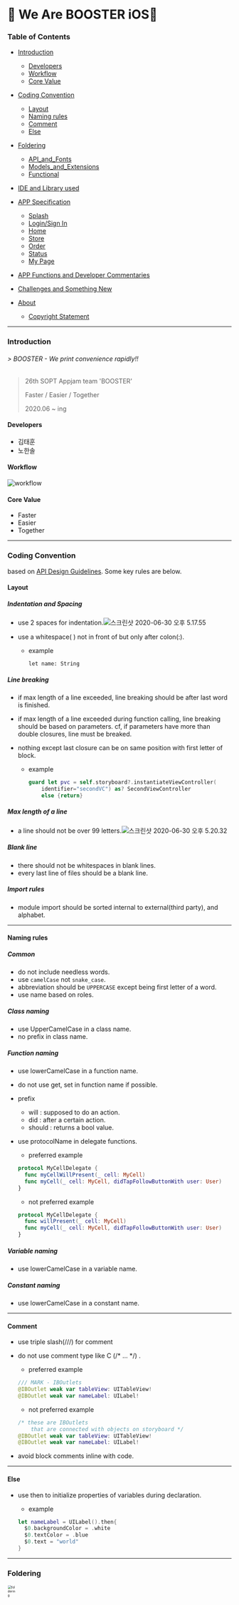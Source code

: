 

# 🚀 We Are BOOSTER iOS🚀

### Table of Contents

- [Introduction](#introduction)
  
  - [Developers](#developers)
  - [Workflow](#workflow)
  - [Core Value](#core_value)
  
- [Coding Convention](#coding-convention)
  
  - [Layout](#layout)
  - [Naming rules](#naming-rules)
  - [Comment](#comment)
  - [Else](#else)
  
- [Foldering](#foldering)
  
  - [API_and_Fonts](#api_and_fonts)
  - [Models_and_Extensions](#models_and_extensions)
  - [Functional](#functional)
  
- [IDE and Library used](#ide-and-library-used)

- [APP Specification](#app-specification)

  - [Splash](#splash)
  - [Login/Sign In](#login/sign_in)
  - [Home](#home)
  - [Store](#store)
  - [Order](#order)
  - [Status](#status)
  - [My Page](#my_page)

- [APP Functions and Developer Commentaries](#app-functions-and-developer-commentaries)

- [Challenges and Something New](#challenges-and-something-new)

- [About](#about)
  
  - [Copyright Statement](#copyright_statement)
  
    

------

### Introduction

######   > BOOSTER - We print convenience rapidly!!

> 26th SOPT Appjam team 'BOOSTER'
>
> Faster / Easier / Together
>
> 2020.06 ~ ing

####  Developers

- 김태훈
- 노한솔

####   Workflow

![workflow](https://tva1.sinaimg.cn/large/007S8ZIlgy1ggjlelvhagj31hc0u012b.jpg)

####   Core Value

- Faster
- Easier
- Together

------

### Coding Convention

  based on [API Design Guidelines](https://swift.org/documentation/api-design-guidelines/). Some key rules are below.

#### Layout

#####   Indentation and Spacing

- use 2 spaces for indentation.![스크린샷 2020-06-30 오후 5.17.55](https://tva1.sinaimg.cn/large/007S8ZIlgy1ggae1yvl1sj317g0hun3h.jpg)

- use a whitespace( ) not in front of but only after colon(:).

  - example 

    `let name: String`

#####   Line breaking

- if max length of a line exceeded, line breaking should be after last word is finished.

- if max length of a line exceeded during function calling, line breaking should be based on parameters. cf, if parameters have more than double closures, line must be breaked.

- nothing except last closure can be on same position with first letter of block.

  - example

    ```swift
    guard let pvc = self.storyboard?.instantiateViewController(
    	identifier="secondVC") as? SecondViewController
    	else {return}
    ```

#####   Max length of a line

- a line should not be over 99 letters.![스크린샷 2020-06-30 오후 5.20.32](https://tva1.sinaimg.cn/large/007S8ZIlgy1ggae2raqjcj30to0ba0uu.jpg)

#####   Blank line

- there should not be whitespaces in blank lines.
- every last line of files should be a blank line.

#####   Import rules

- module import should be sorted internal to external(third party), and alphabet.

------

#### Naming rules

#####   Common

- do not include needless words.
- use `camelCase` not `snake_case`.
- abbreviation should be `UPPERCASE` except being first letter of a word.
- use name based on roles.

#####   Class naming

- use UpperCamelCase in a class name.
- no prefix in class name.

#####   Function naming

- use lowerCamelCase in a function name.

- do not use get, set in function name if possible.

- prefix

  - will : supposed to do an action.
  - did : after a certain action.
  - should : returns a bool value.

- use protocolName in delegate functions.

  - preferred example

  ```swift
  protocol MyCellDelegate {
    func myCellWillPresent(_ cell: MyCell)
    func myCell(_ cell: MyCell, didTapFollowButtonWith user: User)
  }
  ```

  - not preferred example

  ```swift
  protocol MyCellDelegate {
    func willPresent(_ cell: MyCell)
    func myCell(_ cell: MyCell, didTapFollowButtonWith user: User)
  }
  ```

  

#####   Variable naming

- use lowerCamelCase in a variable name.

#####   Constant naming

- use lowerCamelCase in a constant name.

------

#### Comment

- use triple slash(///) for comment

- do not use comment type like C (/* ... */) .

  - preferred example

  ```swift
  /// MARK - IBOutlets
  @IBOutlet weak var tableView: UITableView!
  @IBOutlet weak var nameLabel: UILabel!
  ```

  - not preferred example

  ```swift
  /* these are IBOutlets
      that are connected with objects on storyboard */
  @IBOutlet weak var tableView: UITableView!
  @IBOutlet weak var nameLabel: UILabel!
  ```

- avoid block comments inline with code.

------

#### Else

- use then to initialize properties of variables during declaration.

  - example

  ```swift
  let nameLabel = UILabel().then{
    $0.backgroundColor = .white
    $0.textColor = .blue
    $0.text = "world"
  }
  ```

------

### Foldering

<img src="https://tva1.sinaimg.cn/large/007S8ZIlgy1ggjlw2thbdj30ew0wch5e.jpg" alt="foldering" style="zoom:50%;" height="20%"  />

#### API_and_Fonts
Commonly used API and Font related files are managed in this folder

- API: ServerAPI, NaverMapAPI(NMapsMap)
- Fonts: Apple SD Gothic Neo

#### Models_and_Extensions
Commonly used Model and Extension related files are managed in this folder
#### Functional
There are 5 major functions in this project
```
1. Home
2. Search
3. Order
4. Status
5. MyPage
6. Login and Signin
```
Groups are devided by function and each groups has sources and resources folders.

##### Sources
These files can included in sources folder

- Viewcontrollers
- Views
- Cells
- APIServices
- Models

##### Resources
These files can included in resources folder

- Storyboards

------

### IDE and Library Used

####   IDE

- Swift 5
- Xcode 11.5
- CocoaPod 1.9.3

####   Library Used

- Alamofire 4.8.2 : to communicate with server
- Kingfisher 5.0 : to communicate with server
- NMapsMap : to implement a map view
- SwiftGifOrigin 1.7.0 : to implement a splash

------

### App Specification

####   Splash

##### 	images

##### 	descriptions

####   Login/Sign In

##### 	images

##### 	descriptions

####   Home

##### 	images

##### 	descriptions

####   Store

##### 	images

<img src="https://tva1.sinaimg.cn/large/007S8ZIlgy1ggjnnpqbtbj30n01ds1kx.jpg" alt="storelist" style="zoom:20%;" align="left" width="20%" margin="5"/><img src="https://tva1.sinaimg.cn/large/007S8ZIlgy1ggjnpdk2p4j30n01dsk8a.jpg" alt="selectcollege" style="zoom:20%; float:auto;" width="20%" margin="5"/><img src="https://tva1.sinaimg.cn/large/007S8ZIlgy1ggjnpq7f26j30n01dsdx1.jpg" alt="storedetail-fav" style="zoom:20%; float:auto;" width="20%" margin="5"/><img src="https://tva1.sinaimg.cn/large/007S8ZIlgy1ggjntaknejj30n01dsqos.jpg" alt="mapview" style="zoom:20%; float:right;" width="20%" margin="5"/>

##### 	descriptions

- display a store list for user in StoreView using UICollectionView
- select college option to change current college information and a store list along to it using UITableView
- display the store details when a store is clicked on the 1st view. favBtn is activated with blue color and post to server that the store is added to a favorite list when the button is clicked. push to the waiting list view of a order function using by UINavigationController when the orderBtn is clicked.
- display the map view when a map button on the 1st view is clicked using Naver Map API with CocoaPod 'NMapsMap'. This view shows stores nearby the selected college using by NMGLatLng on NMapsMap and a marker. markers become bigger and a information window appear over the marker when marker is clicked. dismiss to presenting view by presenting modally and push to storeDetailView using by UINavigationContoroller when the information window is clicked.

####   Order

##### 	images

<img src="https://tva1.sinaimg.cn/large/007S8ZIlgy1ggjo2y6ykhj30n01dsjue.jpg" alt="order-selectstore" style="zoom:20%;" width="20%" margin="5"/><img src="https://tva1.sinaimg.cn/large/007S8ZIlgy1ggjo3dqda4j30n01dswhe.jpg" alt="order-selectstore2" style="zoom:20%;" width="20%" margin="5"/>

##### 	descriptions

- find stores to order printing service using UITableView
- display submit view when a store is clicked on the 1st view by modifying layout constraints of the view.

####   Status

##### 	images

<img src="https://tva1.sinaimg.cn/large/007S8ZIlgy1ggjo74103uj30n01dsjwt.jpg" alt="orderstatus" style="zoom:20%;" width="20%" margin="5"/><img src="https://tva1.sinaimg.cn/large/007S8ZIlgy1ggjo7eb9c1j30n01ds0x8.jpg" alt="orderstatus-popup" style="zoom:20%;" width="20%" margin="5"/>

##### 	descriptions

- display current order status of three status('order', 'printing', 'done') and display different progress bar images along to the status using UITableView. cancelOrderBtn is shown only when the status is 'order' and completePickUpBtn is activate only when the status is 'done'. statusCells on the 'done' status disappear when completePickUpBtn is clicked.
- popupView is presented when cancelOrderBtn is clicked on the first view by presenting modally with modifying background color and opacity of the popupView. nothing happened and dismiss to the presenting view when denyingBtn is clicked. But when confirmBtn is clicked, the clicked cell on the first view disappears.

####   My Page

##### 	images

##### 	descriptions

------

### App Functions and Developer Commentaries



| Primary Function | Details                 | Status | Developer |
| :--------------- | :---------------------- | :----: | :-------: |
| Splash           |                         |  Todo  |   태훈    |
| Login            |                         |  Todo  |   한솔    |
| Sign In          |                         |  Todo  |   태훈    |
|                  | double check            |  Todo  |   태훈    |
|                  | sign in                 |  Todo  |   태훈    |
| Home             |                         |  Todo  |   태훈    |
|                  | summary of order status |  Todo  |   태훈    |
|                  | tabbar                  |  Done  |   태훈    |
| Search           |                         |  Done  |   Both    |
|                  | display stores          |  Done  |   태훈    |
|                  | select college          |  Done  |   태훈    |
|                  | map view                |  Done  |   한솔    |
|                  | add my favorite         |  Done  |   한솔    |
|                  | store details view      |  Done  |   한솔    |
| Order            |                         |        |   Both    |
|                  | select a store          |  Done  |   태훈    |
|                  | waiting list            |  Done  |   태훈    |
|                  | upload files            |  Todo  |   태훈    |
|                  | select options          | Doing  |   한솔    |
|                  | pay credits             |  Todo  |   한솔    |
| Order Status     |                         |        |   한솔    |
|                  | order status view       |  Done  |   한솔    |
|                  | order details view      |  Done  |   한솔    |
| My page          |                         |        |   한솔    |
|                  | my profile              |  Todo  |   한솔    |
|                  | logout                  |  Todo  |   한솔    |
|                  | engine view             |  Todo  |   한솔    |
|                  | Settings                |  Todo  |   한솔    |
|                  |                         |        |           |
|                  |                         |        |           |



------

### Challenges and Something New



------

### About

